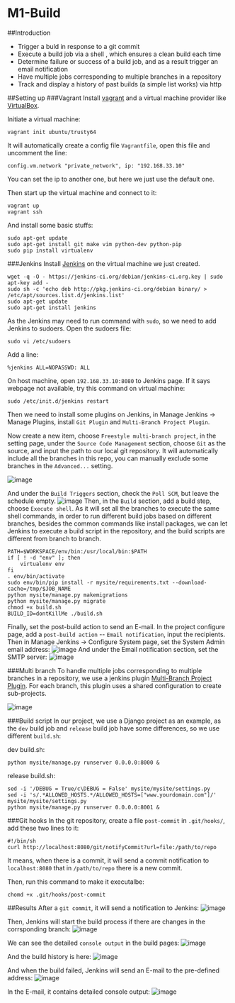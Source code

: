# M1-Build

##Introduction

 * Trigger a buld in response to a git commit
 * Execute a build job via a shell , which ensures a clean build each time
 * Determine failure or success of a build job, and as a result trigger an email notification
 * Have multiple jobs corresponding to multiple branches in a repository 
 * Track and display a history of past builds (a simple list works) via http

##Setting up
###Vagrant
Install [vagrant](https://www.vagrantup.com/downloads.html) and a virtual machine provider like [VirtualBox](https://www.virtualbox.org/wiki/Downloads).

Initiate a virtual machine:

	vagrant init ubuntu/trusty64
It will automatically create a config file `Vagrantfile`, open this file and uncomment the line:

	config.vm.network "private_network", ip: "192.168.33.10"

You can set the ip to another one, but here we just use the default one.

Then start up the virtual machine and connect to it:

	vagrant up
	vagrant ssh
	
And install some basic stuffs:

	sudo apt-get update
	sudo apt-get install git make vim python-dev python-pip
	sudo pip install virtualenv
###Jenkins
Install [Jenkins](https://jenkins-ci.org/) on the virtual machine we just created.
		
	wget -q -O - https://jenkins-ci.org/debian/jenkins-ci.org.key | sudo apt-key add -
	sudo sh -c 'echo deb http://pkg.jenkins-ci.org/debian binary/ > /etc/apt/sources.list.d/jenkins.list'
	sudo apt-get update
	sudo apt-get install jenkins
As the Jenkins may need to run command with `sudo`, so we need to add Jenkins to sudoers. Open the sudoers file:

	sudo vi /etc/sudoers

Add a line:

	%jenkins ALL=NOPASSWD: ALL


On host machine, open `192.168.33.10:8080` to Jenkins page. If it says webpage not available, try this command on virtual machine:

	sudo /etc/init.d/jenkins restart
	
Then we need to install some plugins on Jenkins, in Manage Jenkins -> Manage Plugins, install `Git Plugin` and `Multi-Branch Project Plugin`.

Now create a new item, choose `Freestyle multi-branch project`, in the setting page, under the `Source Code Management` section, choose `Git` as the source, and input the path to our local git repository. It will automatically include all the branches in this repo, you can manually exclude some branches in the `Advanced...` setting. 

![image](https://raw.githubusercontent.com/DevOpsGHZ/M1-Build/master/screenshots/project-config-git.png)

And under the `Build Triggers` section, check the `Poll SCM`, but leave the schedule empty. 
![image](https://raw.githubusercontent.com/DevOpsGHZ/M1-Build/master/screenshots/project-config-trigger.png)
Then, in the `Build` section, add a build step, choose `Execute shell`. As it will set all the branches to execute the same shell commands, in order to run different build jobs based on different branches, besides the common commands like install packages, we can let Jenkins to execute a build script in the repository, and the build scripts are different from branch to branch.

	PATH=$WORKSPACE/env/bin:/usr/local/bin:$PATH
	if [ ! -d "env" ]; then
        virtualenv env
	fi
	. env/bin/activate
	sudo env/bin/pip install -r mysite/requirements.txt --download-cache=/tmp/$JOB_NAME
	python mysite/manage.py makemigrations
	python mysite/manage.py migrate
	chmod +x build.sh
	BUILD_ID=dontKillMe ./build.sh
	
Finally, set the post-build action to send an E-mail. In the project configure page, add a `post-build action` -- `Email notification`, input the recipients. Then in Manage Jenkins -> Configure System page, set the System Admin email address:
![image](https://raw.githubusercontent.com/DevOpsGHZ/M1-Build/master/screenshots/general-config-address.png)
And under the Email notification section, set the SMTP server:
![image](https://raw.githubusercontent.com/DevOpsGHZ/M1-Build/master/screenshots/general-config-email.png)

###Multi branch
To handle multiple jobs corresponding to multiple branches in a repository, we use a jenkins plugin [Multi-Branch Project Plugin](https://wiki.jenkins-ci.org/display/JENKINS/Multi-Branch+Project+Plugin). For each branch, this plugin uses a shared configuration to create sub-projects.

![image](https://raw.githubusercontent.com/DevOpsGHZ/M1-Build/master/screenshots/multi-branch-plugin.png)

###Build script
In our project, we use a Django project as an example, as the `dev` build job and `release` build job have some differences, so we use different `build.sh`:

dev build.sh:
	
	python mysite/manage.py runserver 0.0.0.0:8000 &

release build.sh:
	
	sed -i '/DEBUG = True/c\DEBUG = False' mysite/mysite/settings.py
	sed -i 's/.*ALLOWED_HOSTS.*/ALLOWED_HOSTS=["www.yourdomain.com"]/' mysite/mysite/settings.py
	python mysite/manage.py runserver 0.0.0.0:8001 &
###Git hooks
In the git repository, create a file `post-commit` in `.git/hooks/`, add these two lines to it:

	#!/bin/sh
	curl http://localhost:8080/git/notifyCommit?url=file:/path/to/repo
	
It means, when there is a commit, it will send a commit notification to `localhost:8080` that in `/path/to/repo` there is a new commit.

Then, run this command to make it executalbe:

	chomd +x .git/hooks/post-commit

##Results
After a `git commit`, it will send a notification to Jenkins:
![image](https://raw.githubusercontent.com/DevOpsGHZ/M1-Build/master/screenshots/trigger-a-build.png)

Then, Jenkins will start the build process if there are changes in the corrsponding branch:
![image](https://raw.githubusercontent.com/DevOpsGHZ/M1-Build/master/screenshots/building.png)

We can see the detailed `console output` in the build pages:
![image](https://raw.githubusercontent.com/DevOpsGHZ/M1-Build/master/screenshots/console-output.png)

And the build history is here:
![image](https://raw.githubusercontent.com/DevOpsGHZ/M1-Build/master/screenshots/build-history.png)

And when the build failed, Jenkins will send an E-mail to the pre-defined address:
![image](https://raw.githubusercontent.com/DevOpsGHZ/M1-Build/master/screenshots/fail.png)

In the E-mail, it contains detailed console output:
![image](https://raw.githubusercontent.com/DevOpsGHZ/M1-Build/master/screenshots/fail-email.png)

